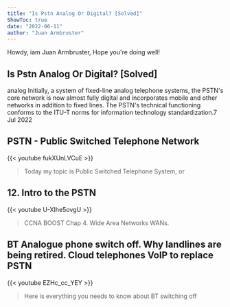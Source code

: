 ```yaml
---
title: "Is Pstn Analog Or Digital? [Solved]"
ShowToc: true 
date: "2022-06-11"
author: "Juan Armbruster" 
---
```


Howdy, iam Juan Armbruster, Hope you're doing well!
## Is Pstn Analog Or Digital? [Solved]
analog Initially, a system of fixed-line analog telephone systems, the PSTN's core network is now almost fully digital and incorporates mobile and other networks in addition to fixed lines. The PSTN's technical functioning conforms to the ITU-T norms for information technology standardization.7 Jul 2022

## PSTN - Public Switched Telephone Network
{{< youtube fukXUnLVCuE >}}
>Today my topic is Public Switched Telephone System, or 

## 12. Intro to the PSTN
{{< youtube U-XIhe5ovgU >}}
>CCNA BOOST Chap 4. Wide Area Networks WANs.

## BT Analogue phone switch off. Why landlines are being retired. Cloud telephones VoIP to replace PSTN
{{< youtube EZHc_cc_YEY >}}
>Here is everything you needs to know about BT switching off 


